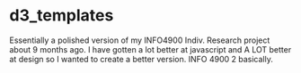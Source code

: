 # d3_templates
Essentially a polished version of my INFO4900 Indiv. Research project about 9 months ago. I have gotten a lot better at javascript and A LOT better at design so I wanted to create a better version. INFO 4900 2 basically.
